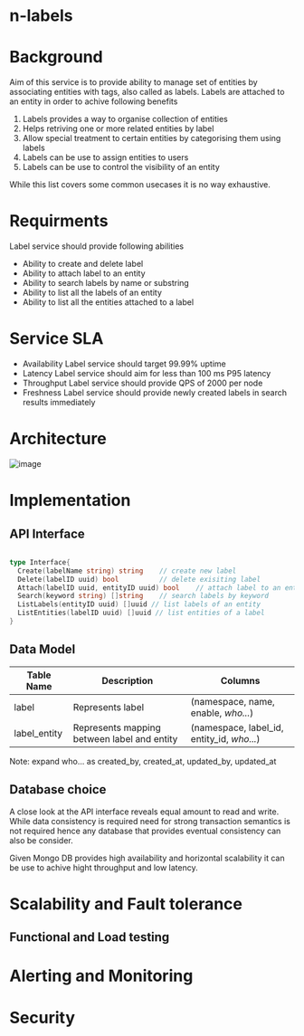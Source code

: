 # n-labels

# Background
Aim of this service is to provide ability to manage set of entities by associating entities with tags, also called as labels. Labels are attached to an entity in order to achive following benefits

1. Labels provides a way to organise collection of entities
2. Helps retriving one or more related entities by label
3. Allow special treatment to certain entities by categorising them using labels
4. Labels can be use to assign entities to users
5. Labels can be use to control the visibility of an entity

While this list covers some common usecases it is no way exhaustive.

# Requirments
Label service should provide following abilities
- Ability to create and delete label
- Ability to attach label to an entity
- Ability to search labels by name or substring
- Ability to list all the labels of an entity
- Ability to list all the entities attached to a label

# Service SLA
- Availability
Label service should target 99.99% uptime
- Latency
Label service should aim for less than 100 ms P95 latency
- Throughput
Label service should provide QPS of 2000 per node
- Freshness
Label service should provide newly created labels in search results immediately 

# Architecture
![image](https://user-images.githubusercontent.com/10060860/115158869-02ffbc00-a0ae-11eb-9c77-8a7fcb58ba39.png)

# Implementation
## API Interface

```go

type Interface{
  Create(labelName string) string    // create new label
  Delete(labelID uuid) bool          // delete exisiting label
  Attach(labelID uuid, entityID uuid) bool    // attach label to an entity
  Search(keyword string) []string    // search labels by keyword
  ListLabels(entityID uuid) []uuid // list labels of an entity
  ListEntities(labelID uuid) []uuid // list entities of a label
}

```

## Data Model
| Table Name | Description | Columns |
| ------- | ---- | ---- |
| label | Represents label | (namespace, name, enable, *who...*)
| label_entity | Represents mapping between label and entity | (namespace, label_id, entity_id, *who...*)

Note: expand who... as created_by, created_at, updated_by, updated_at

## Database choice
A close look at the API interface reveals equal amount to read and write. While data consistency is required need for strong transaction semantics is not required hence any database that provides eventual consistency can also be consider. 

Given Mongo DB provides high availability and horizontal scalability it can be use to achive hight throughput and low latency.

# Scalability and Fault tolerance

## Functional and Load testing

# Alerting and Monitoring

# Security
